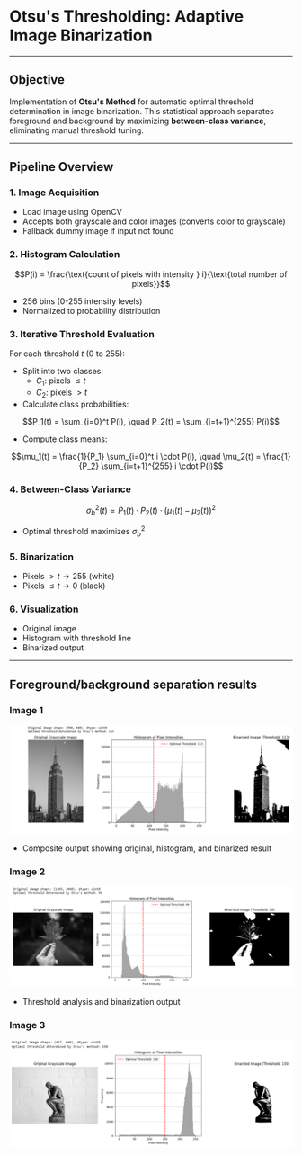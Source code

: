 # Otsu's Thresholding: Adaptive Image Binarization

---

## Objective

Implementation of **Otsu's Method** for automatic optimal threshold determination in image binarization. This statistical approach separates foreground and background by maximizing **between-class variance**, eliminating manual threshold tuning.

---

## Pipeline Overview

### 1. Image Acquisition
* Load image using OpenCV
* Accepts both grayscale and color images (converts color to grayscale)
* Fallback dummy image if input not found

### 2. Histogram Calculation

$$P(i) = \frac{\text{count of pixels with intensity } i}{\text{total number of pixels}}$$
* 256 bins (0-255 intensity levels)
* Normalized to probability distribution

### 3. Iterative Threshold Evaluation
For each threshold $t$ (0 to 255):
* Split into two classes:
    * $C_1$: pixels $\leq t$
    * $C_2$: pixels $> t$
* Calculate class probabilities:

$$P_1(t) = \sum_{i=0}^t P(i), \quad P_2(t) = \sum_{i=t+1}^{255} P(i)$$
* Compute class means:

$$\mu_1(t) = \frac{1}{P_1} \sum_{i=0}^t i \cdot P(i), \quad \mu_2(t) = \frac{1}{P_2} \sum_{i=t+1}^{255} i \cdot P(i)$$

### 4. Between-Class Variance

$$\sigma_b^2(t) = P_1(t) \cdot P_2(t) \cdot \left( \mu_1(t) - \mu_2(t) \right)^2$$
* Optimal threshold maximizes $\sigma_b^2$

### 5. Binarization
* Pixels $> t \rightarrow 255$ (white)
* Pixels $\leq t \rightarrow 0$ (black)

### 6. Visualization
* Original image
* Histogram with threshold line
* Binarized output

---

## Foreground/background separation results

### Image 1
![Before/After](images/output/Output_of_sample_image1.png)
* Composite output showing original, histogram, and binarized result

### Image 2
![Before/After](images/output/Output_of_sample_image2.png)
* Threshold analysis and binarization output

### Image 3
![Before/After](images/output/Output_of_sample_image3.png)
